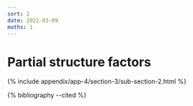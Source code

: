 ```yaml
---
sort: 2
date: 2022-03-09
maths: 1
---
```


# Partial structure factors

{% include appendix/app-4/section-3/sub-section-2.html %}

{% bibliography --cited %}

